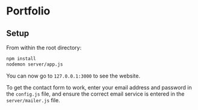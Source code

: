 # Portfolio 

## Setup
From within the root directory:

```sh
npm install
nodemon server/app.js
```

You can now go to `127.0.0.1:3000` to see the website.

To get the contact form to work, enter your email address and password in the `config.js` file, and ensure the correct email service is entered in the `server/mailer.js` file.
